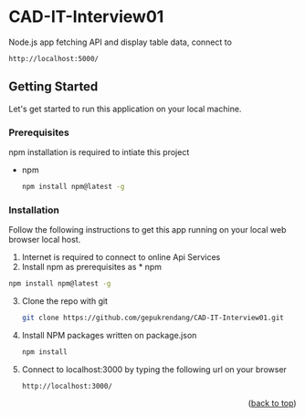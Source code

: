 # CAD-IT-Interview01
Node.js app fetching API and display table data, connect to 
```
http://localhost:5000/
```

<!-- GETTING STARTED -->
## Getting Started

Let's get started to run this application on your local machine.

### Prerequisites

npm installation is required to intiate this project
* npm
  ```sh
  npm install npm@latest -g
  ```

### Installation

Follow the following instructions to get this app running on your local web browser local host.

1. Internet is required to connect to online Api Services
2. Install npm as prerequisites as * npm
  ```sh
  npm install npm@latest -g
  ```
3. Clone the repo with git
   ```sh
   git clone https://github.com/gepukrendang/CAD-IT-Interview01.git
   ```
3. Install NPM packages written on package.json
   ```sh
   npm install
   ```
4. Connect to localhost:3000 by typing the following url on your browser
   ```
   http://localhost:3000/
   ```

<p align="right">(<a href="#readme-top">back to top</a>)</p>
